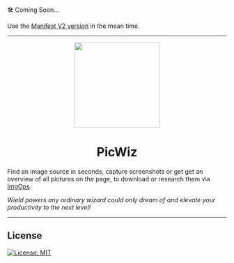 🛠️ Coming Soon...

Use the [Manifest V2 version](https://github.com/majin-cs/PicWiz-Legacy) in the mean time.
___

<p align="center"><img width="196" height="196" src="https://i.imgur.com/zIXGZCg.png"></p>
<h1 align="center">PicWiz</h1>

Find an image source in seconds, capture screenshots or get get an overview of all pictures on the page, to download or research them via [ImgOps](https://ImgOps.com). 

<i>Wield powers any ordinary wizard could only dream of and elevate your productivity to the next level!</i>

---

## License

[![License: MIT](https://img.shields.io/badge/License-MIT-yellow.svg)](https://opensource.org/licenses/MIT)
